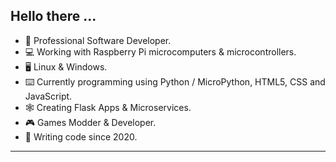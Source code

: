 ## Hello there ...

- :briefcase: Professional Software Developer.
- :computer: Working with Raspberry Pi microcomputers & microcontrollers.
- :desktop_computer: Linux & Windows.
- :keyboard: Currently programming using Python / MicroPython, HTML5, CSS and JavaScript.
- :spider_web: Creating Flask Apps & Microservices.
- :video_game: Games Modder & Developer.
- :calendar: Writing code since 2020.
---
